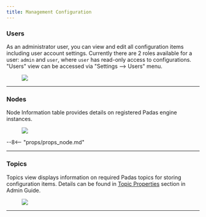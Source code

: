```yaml
---
title: Management Configuration
---
```


### Users
As an administrator user, you can view and edit all configuration items including user account settings. Currently there are 2 roles available for a user: `admin` and `user`, where `user` has read-only access to configurations.  "Users" view can be accessed via "Settings --> Users" menu.

<figure markdown>
  <p>
  <img src="../assets/img/padas_ui_users.png" class="img-fluid py-5 w-75">
  </p>
</figure>

---

### Nodes
Node Information table provides details on registered Padas engine instances.

<figure markdown>
  <p>
  <img src="../assets/img/padas_ui_nodes.png" class="img-fluid py-5 w-75">
  </p>
</figure>

--8<-- "props/props_node.md"


---

### Topics

Topics view displays information on required Padas topics for storing configuration items.  Details can be found in [Topic Properties](admin-guide.md#topic-properties) section in Admin Guide.

<figure markdown>
  <p>
  <img src="../assets/img/padas_ui_topics_post.png" class="img-fluid py-5 w-75">
  </p>
</figure>

---

